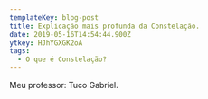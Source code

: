 ```yaml
---
templateKey: blog-post
title: Explicação mais profunda da Constelação.
date: 2019-05-16T14:54:44.900Z
ytkey: HJhYGXGK2oA
tags:
  - O que é Constelação?
---
```

Meu professor: Tuco Gabriel.
